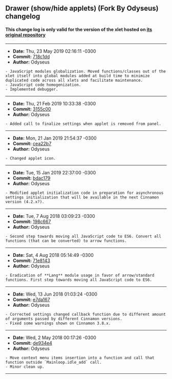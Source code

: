 ## Drawer (show/hide applets) (Fork By Odyseus) changelog

#### This change log is only valid for the version of the xlet hosted on [its original repository](https://gitlab.com/Odyseus/CinnamonTools)

***

- **Date:** Thu, 23 May 2019 02:16:11 -0300
- **Commit:** [718c1dd](https://gitlab.com/Odyseus/CinnamonTools/commit/718c1dd)
- **Author:** Odyseus

```
- JavaScript modules globalization. Moved functions/classes out of the xlet itself into global modules added at build time to minimize duplicated code across all xlets and facilitate maintenance.
- JavaScript code homogenization.
- Implemented debugger.

```

***

- **Date:** Thu, 21 Feb 2019 10:33:38 -0300
- **Commit:** [3155c00](https://gitlab.com/Odyseus/CinnamonTools/commit/3155c00)
- **Author:** Odyseus

```
- Added call to finalize settings when applet is removed from panel.

```

***

- **Date:** Mon, 21 Jan 2019 21:54:37 -0300
- **Commit:** [cea22b7](https://gitlab.com/Odyseus/CinnamonTools/commit/cea22b7)
- **Author:** Odyseus

```
- Changed applet icon.

```

***

- **Date:** Tue, 15 Jan 2019 22:37:00 -0300
- **Commit:** [bdac179](https://gitlab.com/Odyseus/CinnamonTools/commit/bdac179)
- **Author:** Odyseus

```
- Modified applet initialization code in preparation for asynchronous settings initialization that will be available in the next Cinnamon version (4.2.x?).

```

***

- **Date:** Tue, 7 Aug 2018 03:09:23 -0300
- **Commit:** [198c667](https://gitlab.com/Odyseus/CinnamonTools/commit/198c667)
- **Author:** Odyseus

```
- Second step towards moving all JavaScript code to ES6. Convert all functions (that can be converted) to arrow functions.

```

***

- **Date:** Sat, 4 Aug 2018 05:14:49 -0300
- **Commit:** [71e8143](https://gitlab.com/Odyseus/CinnamonTools/commit/71e8143)
- **Author:** Odyseus

```
- Eradication of **Lang** module usage in favor of arrow/standard functions. First step towards moving all JavaScript code to ES6.

```

***

- **Date:** Wed, 13 Jun 2018 01:03:24 -0300
- **Commit:** [e7da167](https://gitlab.com/Odyseus/CinnamonTools/commit/e7da167)
- **Author:** Odyseus

```
- Corrected settings changed callback function due to different amount of arguments passed by different Cinnamon versions.
- Fixed some warnings shown on Cinnamon 3.8.x.

```

***

- **Date:** Wed, 2 May 2018 00:17:26 -0300
- **Commit:** [de934e4](https://gitlab.com/Odyseus/CinnamonTools/commit/de934e4)
- **Author:** Odyseus

```
- Move context menu items insertion into a function and call that function outside `Mainloop.idle_add` call.
- Minor clean up.

```

***
